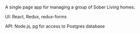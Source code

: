 A single page app for managing a group of Sober Living homes.

UI: React, Redux, redux-forms

API: Node.js, pg for access to Postgres database
